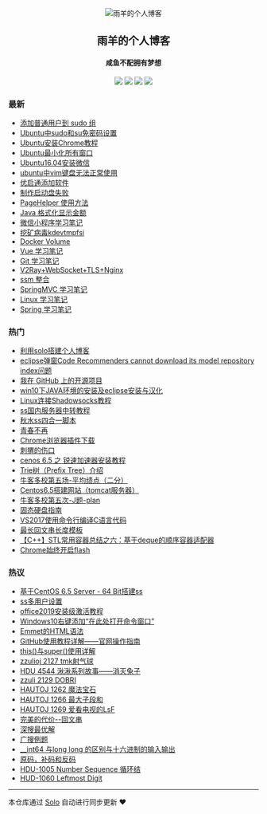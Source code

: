 <p align="center"><img alt="雨羊的个人博客" src="https://static.b3log.org/images/brand/solo-32.png"></p><h2 align="center">
雨羊的个人博客
</h2>

<h4 align="center">咸鱼不配拥有梦想</h4>
<p align="center"><a title="雨羊的个人博客" target="_blank" href="https://github.com/Rainsheep/solo-blog"><img src="https://img.shields.io/github/last-commit/Rainsheep/solo-blog.svg?style=flat-square&color=FF9900"></a>
<a title="GitHub repo size in bytes" target="_blank" href="https://github.com/Rainsheep/solo-blog"><img src="https://img.shields.io/github/repo-size/Rainsheep/solo-blog.svg?style=flat-square"></a>
<a title="Solo Version" target="_blank" href="https://github.com/88250/solo/releases"><img src="https://img.shields.io/badge/solo-4.2.0-f1e05a.svg?style=flat-square&color=blueviolet"></a>
<a title="Hits" target="_blank" href="https://github.com/88250/hits"><img src="https://hits.b3log.org/Rainsheep/solo-blog.svg"></a></p>

### 最新

* [添加普通用户到 sudo 组](https://www.rainsheep.cn/articles/2020/07/20/1595241149790.html)
* [Ubuntu中sudo和su免密码设置](https://www.rainsheep.cn/articles/2020/07/20/1595228564416.html)
* [Ubuntu安装Chrome教程](https://www.rainsheep.cn/articles/2020/07/20/1595228124635.html)
* [Ubuntu最小化所有窗口](https://www.rainsheep.cn/articles/2020/07/17/1594959812671.html)
* [Ubuntu16.04安装微信](https://www.rainsheep.cn/articles/2020/07/17/1594953338426.html)
* [ubuntu中vim键盘无法正常使用](https://www.rainsheep.cn/articles/2020/07/17/1594948392242.html)
* [优启通添加软件](https://www.rainsheep.cn/articles/2020/06/23/1592902650423.html)
* [制作启动盘失败](https://www.rainsheep.cn/articles/2020/06/23/1592852337356.html)
* [PageHelper 使用方法](https://www.rainsheep.cn/articles/2020/03/31/1585595975549.html)
* [Java 格式化显示金额](https://www.rainsheep.cn/articles/2020/03/31/1585591249751.html)
* [微信小程序学习笔记](https://www.rainsheep.cn/articles/2020/03/27/1585322624228.html)
* [挖矿病毒kdevtmpfsi](https://www.rainsheep.cn/articles/2020/03/24/1585042584843.html)
* [Docker Volume](https://www.rainsheep.cn/articles/2020/03/24/1585040770531.html)
* [Vue 学习笔记](https://www.rainsheep.cn/articles/2020/03/18/1584528972534.html)
* [Git 学习笔记](https://www.rainsheep.cn/articles/2020/03/13/1584091376522.html)
* [V2Ray+WebSocket+TLS+Nginx](https://www.rainsheep.cn/articles/2020/03/11/1583901747768.html)
* [ssm 整合](https://www.rainsheep.cn/articles/2020/03/11/1583867371280.html)
* [SpringMVC 学习笔记](https://www.rainsheep.cn/articles/2020/03/10/1583771477763.html)
* [Linux 学习笔记](https://www.rainsheep.cn/articles/2020/03/09/1583763466425.html)
* [Spring 学习笔记](https://www.rainsheep.cn/articles/2020/03/08/1583653357274.html)

### 热门

* [利用solo搭建个人博客](https://www.rainsheep.cn/articles/2019/11/26/1574768448759.html)
* [eclipse弹窗Code Recommenders cannot download its model repository index问题](https://www.rainsheep.cn/articles/2019/12/26/1577347094403.html)
* [我在 GitHub 上的开源项目](https://www.rainsheep.cn/my-github-repos)
* [win10下JAVA环境的安装及eclipse安装与汉化](https://www.rainsheep.cn/articles/2019/12/03/1575384194057.html)
* [Linux连接Shadowsocks教程](https://www.rainsheep.cn/articles/2019/11/27/1574834487620.html)
* [ ss国内服务器中转教程](https://www.rainsheep.cn/articles/2019/11/27/1574832516527.html)
* [秋水ss四合一脚本](https://www.rainsheep.cn/articles/2019/12/03/1575384979104.html)
* [青春不再](https://www.rainsheep.cn/articles/2019/12/06/1575562594149.html)
* [Chrome浏览器插件下载](https://www.rainsheep.cn/articles/2019/12/12/1576159594449.html)
* [刺猬的伤口](https://www.rainsheep.cn/articles/2019/12/15/1576347876719.html)
* [cenos 6.5 之 锐速加速器安装教程](https://www.rainsheep.cn/articles/2019/12/02/1575297653373.html)
* [Trie树（Prefix Tree）介绍](https://www.rainsheep.cn/articles/2019/12/03/1575379107462.html)
* [ 牛客多校第五场-平均绩点（二分）](https://www.rainsheep.cn/articles/2019/12/03/1575384407094.html)
* [Centos6.5搭建网站（tomcat服务器）](https://www.rainsheep.cn/articles/2019/12/02/1575295932463.html)
* [牛客多校第五次-J题-plan](https://www.rainsheep.cn/articles/2019/12/03/1575384722059.html)
* [固态硬盘指南](https://www.rainsheep.cn/articles/2019/12/16/1576504667021.html)
* [VS2017使用命令行编译C语言代码](https://www.rainsheep.cn/articles/2019/12/03/1575342765204.html)
* [ 最长回文串长度模板](https://www.rainsheep.cn/articles/2019/12/03/1575378105229.html)
* [【C++】STL常用容器总结之六：基于deque的顺序容器适配器](https://www.rainsheep.cn/articles/2019/12/03/1575383105229.html)
* [Chrome始终开启flash](https://www.rainsheep.cn/articles/2019/12/11/1576047589725.html)

### 热议

* [基于CentOS 6.5 Server - 64 Bit搭建ss](https://www.rainsheep.cn/articles/2019/12/02/1575296686709.html)
* [ss多用户设置](https://www.rainsheep.cn/articles/2019/12/02/1575297082354.html)
* [office2019安装级激活教程](https://www.rainsheep.cn/articles/2019/12/02/1575297996107.html)
* [Windows10右键添加“在此处打开命令窗口”](https://www.rainsheep.cn/articles/2019/12/03/1575342092041.html)
* [Emmet的HTML语法](https://www.rainsheep.cn/articles/2019/12/03/1575342660935.html)
* [GitHub使用教程详解——官网操作指南](https://www.rainsheep.cn/articles/2019/12/03/1575344137526.html)
* [this()与super()使用详解](https://www.rainsheep.cn/articles/2019/12/03/1575345084763.html)
* [zzulioj 2127 tmk射气球](https://www.rainsheep.cn/articles/2019/12/03/1575345658197.html)
* [HDU 4544 湫湫系列故事——消灭兔子](https://www.rainsheep.cn/articles/2019/12/03/1575345854198.html)
* [zzuli 2129 DOBRI](https://www.rainsheep.cn/articles/2019/12/03/1575346502036.html)
* [HAUTOJ 1262 魔法宝石](https://www.rainsheep.cn/articles/2019/12/03/1575346620240.html)
* [HAUTOJ 1266 最大子段和](https://www.rainsheep.cn/articles/2019/12/03/1575346785207.html)
* [HAUTOJ 1269 爱看电视的LsF](https://www.rainsheep.cn/articles/2019/12/03/1575346917311.html)
* [完美的代价--回文串](https://www.rainsheep.cn/articles/2019/12/03/1575347043247.html)
* [深搜最优解](https://www.rainsheep.cn/articles/2019/12/03/1575347098939.html)
* [广搜例题](https://www.rainsheep.cn/articles/2019/12/03/1575347163169.html)
* [__int64 与long long 的区别与十六进制的输入输出](https://www.rainsheep.cn/articles/2019/12/03/1575347217268.html)
* [原码，补码和反码](https://www.rainsheep.cn/articles/2019/12/03/1575347249208.html)
* [HDU-1005 Number Sequence 循环结](https://www.rainsheep.cn/articles/2019/12/03/1575347335905.html)
* [HUD-1060 Leftmost Digit](https://www.rainsheep.cn/articles/2019/12/03/1575347380440.html)

---

本仓库通过 [Solo](https://github.com/88250/solo) 自动进行同步更新 ❤️ 